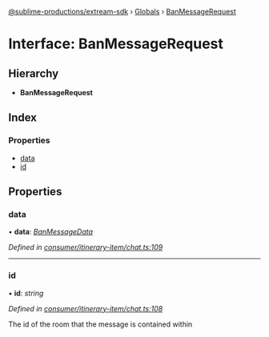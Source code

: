 [@sublime-productions/extream-sdk](../README.md) › [Globals](../globals.md) › [BanMessageRequest](banmessagerequest.md)

# Interface: BanMessageRequest

## Hierarchy

* **BanMessageRequest**

## Index

### Properties

* [data](banmessagerequest.md#data)
* [id](banmessagerequest.md#id)

## Properties

###  data

• **data**: *[BanMessageData](banmessagedata.md)*

*Defined in [consumer/itinerary-item/chat.ts:109](https://github.com/Extream-SaaS/ex-sdk/blob/fa826ae/src/consumer/itinerary-item/chat.ts#L109)*

___

###  id

• **id**: *string*

*Defined in [consumer/itinerary-item/chat.ts:108](https://github.com/Extream-SaaS/ex-sdk/blob/fa826ae/src/consumer/itinerary-item/chat.ts#L108)*

The id of the room that the message is contained within
